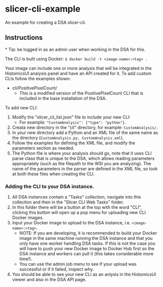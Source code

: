# slicer-cli-example
An example for creating a DSA slicer-cli.

## Instructions
\* Tip: be logged in as an admin user when working in the DSA for this.

The CLI is built using Docker: ```$ docker build -t <image-name>:<tag> .```

Your image can include one or more analysis that will be integrated in the HistomicsUI analysis panel and have an API created for it. To add custom CLIs follow the examples shown:
* cli/PositivePixelCount/
    - This is a modified version of the PositivePixelCount CLI that is included in the base installation of the DSA.


To add new CLI:
1. Modify the "slicer_cli_list.json" file to include your new CLI:
    - For example: ```"CustomAnalysis": {"type": "python"}```.
2. Creata new directory in the "cli" directory, for example: ```CustomAnalysis/```.
3. In your new directory add a Python and an XML file of the same name as the directory (```CustomAnalysis.py, CustomAnalysis.xml```).
4. Follow the examples for defining the XML file, and modify the parameters section as needed.
5. The Python file is where your analysis should go, note that it uses CLI parse class that is unique to the DSA, which allows reading parameters appropriately (such as the filepath to the WSI you are analyzing). The name of the parameters in the parser are defined in the XML file, so look at both these files when creating the CLI.

### Adding the CLI to your DSA instance.
1. All DSA instances contain a "Tasks" collection, navigate into this collection and then in the "Slicer CLI Web Tasks" folder.
2. In this folder there will be a button at the top with the word "CLI", clicking this button will open up a pop menu for uploading new CLI Docker images.
3. Input your Docker image to upload to the DSA instance, i.e. ```<image-name>:<tag>```.
    - NOTE: If you are developing, it is recommended to build your Docker image in the same machine running the DSA instance and that you only have one worker handling DSA tasks. If this is not the case you will have to push your new Docker image to Docker Hub first so the DSA instance and workers can pull it (this takes considerable more time!).
    - You can use the admin job menu to see if your upload was successful or if it failed, inspect why.
4. You should be able to see your new CLI as an anlysis in the HistomicsUI viewer and also in the DSA API page.